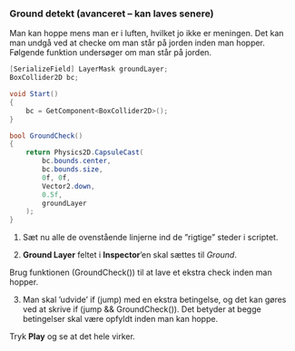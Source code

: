 ### Ground detekt (avanceret – kan laves senere)

Man kan hoppe mens man er i luften, hvilket jo ikke er meningen. Det kan
man undgå ved at checke om man står på jorden inden man hopper. Følgende
funktion undersøger om man står på jorden.

```csharp
[SerializeField] LayerMask groundLayer;
BoxCollider2D bc;

void Start()
{
    bc = GetComponent<BoxCollider2D>();
}

bool GroundCheck()
{
    return Physics2D.CapsuleCast(
        bc.bounds.center,
        bc.bounds.size,
        0f, 0f,
        Vector2.down,
        0.5f,
        groundLayer
    );
}
```

1.  Sæt nu alle de ovenstående linjerne ind de ”rigtige” steder i
    scriptet.

2.  **Ground Layer** feltet i **Inspector**’en skal sættes til *Ground*.

Brug funktionen (GroundCheck()) til at lave et ekstra check inden man
hopper.

3.  Man skal ’udvide’ if (jump) med en ekstra betingelse, og det kan
    gøres ved at skrive if (jump && GroundCheck()). Det betyder at begge
    betingelser skal være opfyldt inden man kan hoppe.

Tryk **Play** og se at det hele virker.
